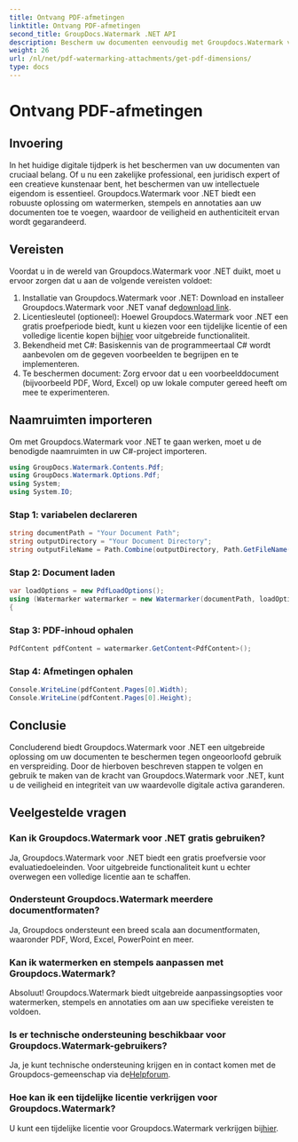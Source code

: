 ```yaml
---
title: Ontvang PDF-afmetingen
linktitle: Ontvang PDF-afmetingen
second_title: GroupDocs.Watermark .NET API
description: Bescherm uw documenten eenvoudig met Groupdocs.Watermark voor .NET. Voeg moeiteloos watermerken, stempels en annotaties toe.
weight: 26
url: /nl/net/pdf-watermarking-attachments/get-pdf-dimensions/
type: docs
---
```

# Ontvang PDF-afmetingen

## Invoering
In het huidige digitale tijdperk is het beschermen van uw documenten van cruciaal belang. Of u nu een zakelijke professional, een juridisch expert of een creatieve kunstenaar bent, het beschermen van uw intellectuele eigendom is essentieel. Groupdocs.Watermark voor .NET biedt een robuuste oplossing om watermerken, stempels en annotaties aan uw documenten toe te voegen, waardoor de veiligheid en authenticiteit ervan wordt gegarandeerd.
## Vereisten
Voordat u in de wereld van Groupdocs.Watermark voor .NET duikt, moet u ervoor zorgen dat u aan de volgende vereisten voldoet:
1.  Installatie van Groupdocs.Watermark voor .NET: Download en installeer Groupdocs.Watermark voor .NET vanaf de[download link](https://releases.groupdocs.com/Watermark/net/).
2.  Licentiesleutel (optioneel): Hoewel Groupdocs.Watermark voor .NET een gratis proefperiode biedt, kunt u kiezen voor een tijdelijke licentie of een volledige licentie kopen bij[hier](https://purchase.groupdocs.com/buy) voor uitgebreide functionaliteit.
3. Bekendheid met C#: Basiskennis van de programmeertaal C# wordt aanbevolen om de gegeven voorbeelden te begrijpen en te implementeren.
4. Te beschermen document: Zorg ervoor dat u een voorbeelddocument (bijvoorbeeld PDF, Word, Excel) op uw lokale computer gereed heeft om mee te experimenteren.

## Naamruimten importeren
Om met Groupdocs.Watermark voor .NET te gaan werken, moet u de benodigde naamruimten in uw C#-project importeren.
```csharp
using GroupDocs.Watermark.Contents.Pdf;
using GroupDocs.Watermark.Options.Pdf;
using System;
using System.IO;
```
### Stap 1: variabelen declareren
```csharp
string documentPath = "Your Document Path";
string outputDirectory = "Your Document Directory";
string outputFileName = Path.Combine(outputDirectory, Path.GetFileName(documentPath));
```
### Stap 2: Document laden
```csharp
var loadOptions = new PdfLoadOptions();
using (Watermarker watermarker = new Watermarker(documentPath, loadOptions))
{
```
### Stap 3: PDF-inhoud ophalen
```csharp
PdfContent pdfContent = watermarker.GetContent<PdfContent>();
```
### Stap 4: Afmetingen ophalen
```csharp
Console.WriteLine(pdfContent.Pages[0].Width);
Console.WriteLine(pdfContent.Pages[0].Height);
```

## Conclusie
Concluderend biedt Groupdocs.Watermark voor .NET een uitgebreide oplossing om uw documenten te beschermen tegen ongeoorloofd gebruik en verspreiding. Door de hierboven beschreven stappen te volgen en gebruik te maken van de kracht van Groupdocs.Watermark voor .NET, kunt u de veiligheid en integriteit van uw waardevolle digitale activa garanderen.
## Veelgestelde vragen
### Kan ik Groupdocs.Watermark voor .NET gratis gebruiken?
Ja, Groupdocs.Watermark voor .NET biedt een gratis proefversie voor evaluatiedoeleinden. Voor uitgebreide functionaliteit kunt u echter overwegen een volledige licentie aan te schaffen.
### Ondersteunt Groupdocs.Watermark meerdere documentformaten?
Ja, Groupdocs ondersteunt een breed scala aan documentformaten, waaronder PDF, Word, Excel, PowerPoint en meer.
### Kan ik watermerken en stempels aanpassen met Groupdocs.Watermark?
Absoluut! Groupdocs.Watermark biedt uitgebreide aanpassingsopties voor watermerken, stempels en annotaties om aan uw specifieke vereisten te voldoen.
### Is er technische ondersteuning beschikbaar voor Groupdocs.Watermark-gebruikers?
 Ja, je kunt technische ondersteuning krijgen en in contact komen met de Groupdocs-gemeenschap via de[Helpforum](https://forum.groupdocs.com/c/watermark/19).
### Hoe kan ik een tijdelijke licentie verkrijgen voor Groupdocs.Watermark?
 U kunt een tijdelijke licentie voor Groupdocs.Watermark verkrijgen bij[hier](https://purchase.groupdocs.com/temporary-license/).